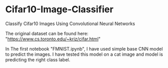# Cifar10-Image-Classifier
Classify Cifar10 Images Using Convolutional Neural Networks

The original dataset can be found here: "https://www.cs.toronto.edu/~kriz/cifar.html"

In The first notebook "FMNIST.ipynb", I have used simple base CNN model to predict the images. 
I have tested this model on a cat image and model is predicting the right class label.
